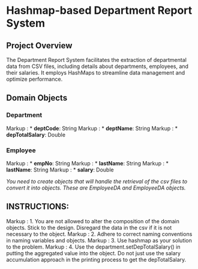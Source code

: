 # Hashmap-based Department Report System
## Project Overview
The Department Report System facilitates the extraction of departmental data from CSV files, including details about departments, employees, and their salaries. It employs HashMaps to streamline data management and optimize performance. <br>

## Domain Objects <br>
### Department <br>
Markup : * **deptCode**: String
Markup : * **deptName**: String
Markup : * **depTotalSalary**: Double <br>

### Employee <br>
Markup : * **empNo**: String
Markup : * **lastName**: String
Markup : * **lastName**: String
Markup : * **salary**: Double <br>

_You need to create objects that will handle the retrieval of the csv files to convert it into objects.  These are EmployeeDA and EmployeeDA objects._

## INSTRUCTIONS:
Markup : 1. You are not allowed to alter the composition of the domain objects.  Stick to the design. Disregard the data in the csv if it is not necessary to the object.
Markup : 2. Adhere to correct naming conventions in naming variables and objects. 
Markup : 3. Use hashmap as your solution to the problem.
Markup : 4. Use the department.setDepTotalSalary() in putting the aggregated value into the object.  Do not just use the salary accumulation approach in the printing process to get the depTotalSalary.

